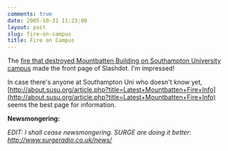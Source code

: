 ```yaml
---
comments: true
date: 2005-10-31 11:23:00
layout: post
slug: fire-on-campus
title: Fire on Campus
---
```


The <a href="http://news.bbc.co.uk/1/hi/england/hampshire/4390048.stm">fire that destroyed Mountbatten Building on Southampton University campus</a> made the front page of Slashdot.  I'm impressed!  

In case there's anyone at Southampton Uni who doesn't know yet, [http://about.susu.org/article.php?title=Latest+Mountbatten+Fire+Info](http://about.susu.org/article.php?title=Latest+Mountbatten+Fire+Info) seems the best page for information.  

<b>Newsmongering:</b>  

<i>EDIT: I shall cease newsmongering.  SURGE are doing it better: http://www.surgeradio.co.uk/news/</i>
